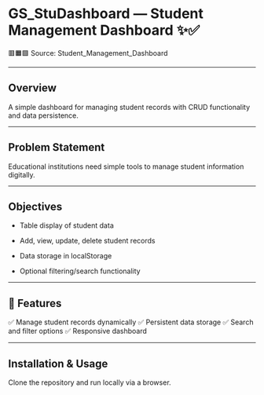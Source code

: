 # GS_StuDashboard — Student Management Dashboard ✨✅

   🟥🟧🟩 Source: Student_Management_Dashboard

***

## Overview
A simple dashboard for managing student records with CRUD functionality and data persistence.

***

## Problem Statement
Educational institutions need simple tools to manage student information digitally.

***

## Objectives
- Table display of student data

- Add, view, update, delete student records

- Data storage in localStorage

- Optional filtering/search functionality

***

## 🌟 Features
✅ Manage student records dynamically
✅ Persistent data storage
✅ Search and filter options
✅ Responsive dashboard

***

## Installation & Usage
Clone the repository and run locally via a browser.
